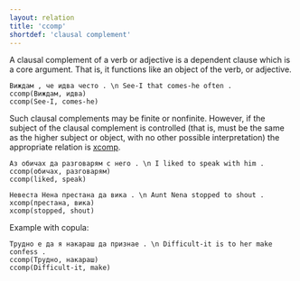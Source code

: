 ```yaml
---
layout: relation
title: 'ccomp'
shortdef: 'clausal complement'
---
```


A clausal complement of a verb or adjective is a dependent clause 
which is a core argument. That is, it functions like an object of the verb, or
adjective.

~~~ sdparse
Виждам , че идва често . \n See-I that comes-he often .
ccomp(Виждам, идва)
ccomp(See-I, comes-he)
~~~

Such clausal complements may be finite or nonfinite. However, if the
subject of the clausal complement is controlled (that is, must be the same
as the higher subject or object, with no other possible interpretation)
the appropriate relation is [xcomp]().

~~~ sdparse
Аз обичах да разговарям с него . \n I liked to speak with him .
ccomp(обичах, разговарям)
ccomp(liked, speak)
~~~

~~~ sdparse
Невеста Нена престана да вика . \n Aunt Nena stopped to shout .
xcomp(престана, вика)
xcomp(stopped, shout)
~~~

Example with copula:

~~~ sdparse
Трудно е да я накараш да признае . \n Difficult-it is to her make confess .
ccomp(Трудно, накараш)
ccomp(Difficult-it, make)
~~~
